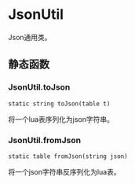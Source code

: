 # JsonUtil
Json通用类。
## 静态函数

### JsonUtil.toJson

```
static string toJson(table t)
```

将一个lua表序列化为json字符串。

### JsonUtil.fromJson

```
static table fromJson(string json)
```

将一个json字符串反序列化为lua表。

